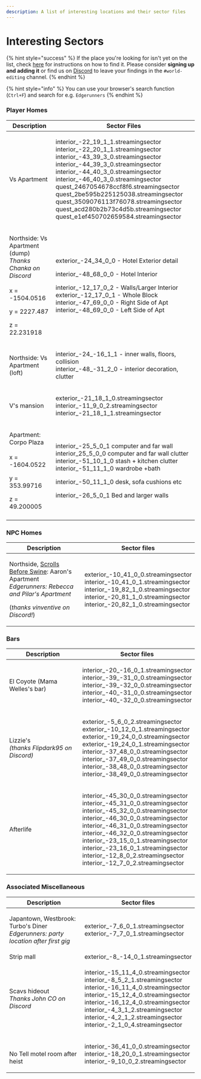 ```yaml
---
description: A list of interesting locations and their sector files
---
```


# Interesting Sectors

{% hint style="success" %}
If the place you're looking for isn't yet on the list, check [here](../../guides/modding-community/exporting-streaming-sectors-to-blender/finding-a-specific-sector.md) for instructions on how to find it. Please consider **signing up and adding it** or find us on [Discord](https://discord.gg/redmodding) to leave your findings in the `#world-editing` channel.
{% endhint %}

{% hint style="info" %}
You can use your browser's search function (`Ctrl+F`) and search for e.g. `Edgerunners`
{% endhint %}

### Player Homes

| Description                                                                                                                             | Sector Files                                                                                                                                                                                                                                                                                                                                                                                                                                                              |
| --------------------------------------------------------------------------------------------------------------------------------------- | ------------------------------------------------------------------------------------------------------------------------------------------------------------------------------------------------------------------------------------------------------------------------------------------------------------------------------------------------------------------------------------------------------------------------------------------------------------------------- |
| Vs Apartment                                                                                                                            | <p>interior_-22_19_1_1.streamingsector <br>interior_-22_20_1_1.streamingsector <br>interior_-43_39_3_0.streamingsector <br>interior_-44_39_3_0.streamingsector <br>interior_-44_40_3_0.streamingsector <br>interior_-46_40_3_0.streamingsector <br>quest_2467054678ccf8f6.streamingsector <br>quest_2be595b225125038.streamingsector <br>quest_3509076113f76078.streamingsector <br>quest_acd280b2b73c4d5b.streamingsector <br>quest_e1ef450702659584.streamingsector</p> |
| <p>Northside: Vs Apartment (dump)<br><em>Thanks Chanka on Discord</em><br><br>x = -1504.0516</p><p>y = 2227.487</p><p>z = 22.231918</p> | <p>exterior_-24_34_0_0 - Hotel Exterior detail</p><p>interior_-48_68_0_0 - Hotel Interior</p><p>interior_-12_17_0_2 - Walls/Larger Interior exterior_-12_17_0_1 - Whole Block <br>interior_-47_69_0_0 - Right Side of Apt <br>interior_-48_69_0_0 - Left Side of Apt</p>                                                                                                                                                                                                  |
| Northside: Vs Apartment (loft)                                                                                                          | <p>interior_-24_-16_1_1 - inner walls, floors, collision<br>interior_-48_-31_2_0 - interior decoration, clutter</p>                                                                                                                                                                                                                                                                                                                                                       |
| V's mansion                                                                                                                             | <p>exterior_-21_18_1_0.streamingsector <br>interior_-11_9_0_2.streamingsector <br>interior_-21_18_1_1.streamingsector</p>                                                                                                                                                                                                                                                                                                                                                 |
| <p>Apartment: Corpo Plaza<br><br>x = -1604.0522</p><p>y = 353.99716</p><p>z = 49.200005</p>                                             | <p>interior_-25_5_0_1 computer and far wall interior_25_5_0_0 computer and far wall clutter <br>interior_-51_10_1_0 stash + kitchen clutter<br>interior_-51_11_1_0 wardrobe +bath </p><p>interior_-50_11_1_0 desk, sofa cushions etc</p><p>interior_-26_5_0_1 Bed and larger walls</p>                                                                                                                                                                                    |
|                                                                                                                                         |                                                                                                                                                                                                                                                                                                                                                                                                                                                                           |

### NPC Homes

| Description                                                                                                                                                                                                                               | Sector files                                                                                                                                                                                               |
| ----------------------------------------------------------------------------------------------------------------------------------------------------------------------------------------------------------------------------------------- | ---------------------------------------------------------------------------------------------------------------------------------------------------------------------------------------------------------- |
| <p>Northside, <a href="https://cyberpunk.fandom.com/wiki/Gig:_Scrolls_before_Swine">Scrolls Before Swine</a>: Aaron's Apartment<br><em>Edgerunners: Rebecca and Pilar's Apartment</em></p><p>(<em>thanks vinventive on Discord!</em>)</p> | <p>exterior_-10_41_0_0.streamingsector <br>interior_-10_41_0_1.streamingsector <br>interior_-19_82_1_0.streamingsector <br>interior_-20_81_1_0.streamingsector <br>interior_-20_82_1_0.streamingsector</p> |

### Bars

| Description                                                | Sector files                                                                                                                                                                                                                                                                                                                                                                                                |
| ---------------------------------------------------------- | ----------------------------------------------------------------------------------------------------------------------------------------------------------------------------------------------------------------------------------------------------------------------------------------------------------------------------------------------------------------------------------------------------------- |
| El Coyote (Mama Welles's bar)                              | <p>interior_-20_-16_0_1.streamingsector <br>interior_-39_-31_0_0.streamingsector <br>interior_-39_-32_0_0.streamingsector <br>interior_-40_-31_0_0.streamingsector <br>interior_-40_-32_0_0.streamingsector</p>                                                                                                                                                                                             |
| <p>Lizzie's<br><em>(thanks Flipdark95 on Discord)</em></p> | <p>exterior_-5_6_0_2.streamingsector <br>exterior_-10_12_0_1.streamingsector <br>exterior_-19_24_0_0.streamingsector <br>exterior_-19_24_0_1.streamingsector <br>interior_-37_48_0_0.streamingsector <br>interior_-37_49_0_0.streamingsector <br>interior_-38_48_0_0.streamingsector <br>interior_-38_49_0_0.streamingsector</p>                                                                            |
| Afterlife                                                  | <p>interior_-45_30_0_0.streamingsector <br>interior_-45_31_0_0.streamingsector<br>interior_-45_32_0_0.streamingsector <br>interior_-46_30_0_0.streamingsector<br>interior_-46_31_0_0.streamingsector<br>interior_-46_32_0_0.streamingsector<br>interior_-23_15_0_1.streamingsector <br>interior_-23_16_0_1.streamingsector<br>interior_-12_8_0_2.streamingsector <br>interior_-12_7_0_2.streamingsector</p> |

### Associated Miscellaneous

| Description                                                                                         | Sector files                                                                                                                                                                                                                                                                                                              |
| --------------------------------------------------------------------------------------------------- | ------------------------------------------------------------------------------------------------------------------------------------------------------------------------------------------------------------------------------------------------------------------------------------------------------------------------- |
| <p>Japantown, Westbrook:  Turbo's Diner<br><em>Edgerunners: party location after first gig</em></p> | <p>exterior_-7_6_0_1.streamingsector <br>exterior_-7_7_0_1.streamingsector</p>                                                                                                                                                                                                                                            |
| Strip mall                                                                                          | exterior\_-8\_-14\_0\_1.streamingsector                                                                                                                                                                                                                                                                                   |
| <p>Scavs hideout<br><em>Thanks John CO on Discord</em></p>                                          | <p>interior_-15_11_4_0.streamingsector <br>interior_-8_5_2_1.streamingsector <br>interior_-16_11_4_0.streamingsector<br>interior_-15_12_4_0.streamingsector <br>interior_-16_12_4_0.streamingsector <br>interior_-4_3_1_2.streamingsector <br>interior_-4_2_1_2.streamingsector <br>interior_-2_1_0_4.streamingsector</p> |
| <p><br>No Tell motel room after heist </p>                                                          | <p>interior_-36_41_0_0.streamingsector<br>interior_-18_20_0_1.streamingsector<br>interior_-9_10_0_2.streamingsector</p>                                                                                                                                                                                                   |
